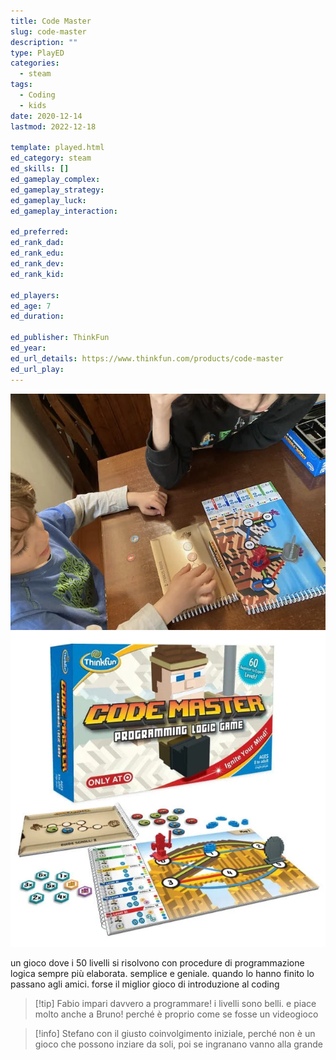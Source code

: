 ```yaml
---
title: Code Master
slug: code-master
description: ""
type: PlayED
categories:
  - steam
tags:
  - Coding
  - kids
date: 2020-12-14
lastmod: 2022-12-18

template: played.html
ed_category: steam
ed_skills: []
ed_gameplay_complex: 
ed_gameplay_strategy: 
ed_gameplay_luck: 
ed_gameplay_interaction: 

ed_preferred: 
ed_rank_dad: 
ed_rank_edu: 
ed_rank_dev: 
ed_rank_kid: 

ed_players: 
ed_age: 7
ed_duration: 

ed_publisher: ThinkFun
ed_year: 
ed_url_details: https://www.thinkfun.com/products/code-master
ed_url_play: 
---
```


![](../../assets/img/played/steam/code_master.webp)
![](../../assets/img/played/steam/code_master2.webp)

un gioco dove i 50 livelli si risolvono con procedure di programmazione logica sempre più elaborata.
semplice e geniale. quando lo hanno finito lo passano agli amici.
forse il miglior gioco di introduzione al coding

> [!tip] Fabio impari davvero a programmare! i livelli sono belli. e piace molto anche a Bruno! perché è proprio come se fosse un videogioco

> [!info] Stefano con il giusto coinvolgimento iniziale, perché non è un gioco che possono inziare da soli, poi se ingranano vanno alla grande
